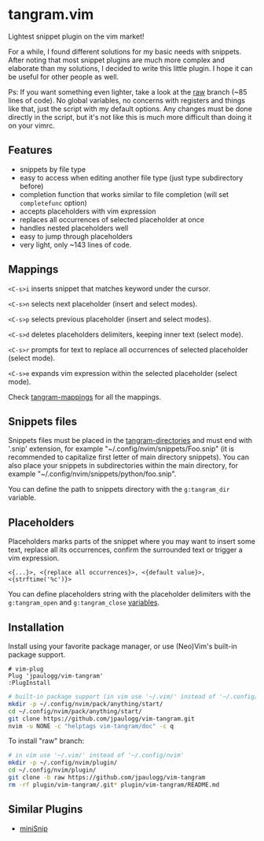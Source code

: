 # tangram.vim

Lightest snippet plugin on the vim market!  

For a while, I found different solutions for my basic needs with snippets. After noting that most
snippet plugins are much more complex and elaborate than my solutions, I decided to write this
little plugin. I hope it can be useful for other people as well.

Ps: If you want something even lighter, take a look at the [raw](https://github.com/jpaulogg/vim-tangram/tree/raw)
branch (~85 lines of code). No global variables, no concerns with registers and things like that,
just the script with my default options. Any changes must be done directly in the script, but it's
not like this is much more difficult than doing it on your vimrc.

## Features

- snippets by file type
- easy to access when editing another file type (just type subdirectory before)
- completion function that works similar to file completion (will set `completefunc` option)
- accepts placeholders with vim expression
- replaces all occurrences of selected placeholder at once
- handles nested placeholders well 
- easy to jump through placeholders
- very light, only ~143 lines of code.

## Mappings

`<C-s>i` inserts snippet that matches keyword under the cursor.

`<C-s>n` selects next placeholder (insert and select modes).

`<C-s>p` selects previous placeholder (insert and select modes).

`<C-s>d` deletes placeholders delimiters, keeping inner text (select mode).

`<C-s>r` prompts for text to replace all occurrences of selected placeholder (select mode).

`<C-s>e` expands vim expression within the selected placeholder (select mode).

Check [tangram-mappings](https://github.com/jpaulogg/vim-tangram/blob/fa2dc00c2f9578823ff8741857a45be5592a8659/doc/tangram.txt#L130-L166)
for all the mappings.

## Snippets files

Snippets files must be placed in the [tangram-directories](https://github.com/jpaulogg/vim-tangram/blob/cbdbc030c6ccd40d04e64e5363ff53520f70f867/doc/tangram.txt#L101-L113)
and must end with '.snip' extension, for example "\~/.config/nvim/snippets/Foo.snip" (it is
recommended to capitalize first letter of main directory snippets). You can also place your snippets
in subdirectories within the main directory, for example "\~/.config/nvim/snippets/python/foo.snip".

You can define the path to snippets directory with the `g:tangram_dir` variable.

## Placeholders

Placeholders marks parts of the snippet where you may want to insert some text, replace all its
occurrences, confirm the surrounded text or trigger a vim expression.

`<{...}>, <{replace all occurrences}>, <{default value}>, <{strftime('%c')}>`

You can define placeholders string with the placeholder delimiters with the `g:tangram_open` and
`g:tangram_close` [variables](https://github.com/jpaulogg/vim-tangram/blob/cbdbc030c6ccd40d04e64e5363ff53520f70f867/doc/tangram.txt#L115-L126).

## Installation

Install using your favorite package manager, or use (Neo)Vim's built-in package
support.

```vim
# vim-plug
Plug 'jpaulogg/vim-tangram'
:PlugInstall
```

```bash
# built-in package support (in vim use '~/.vim/' instead of '~/.config/nvim')
mkdir -p ~/.config/nvim/pack/anything/start/
cd ~/.config/nvim/pack/anything/start/
git clone https://github.com/jpaulogg/vim-tangram.git
nvim -u NONE -c "helptags vim-tangram/doc" -c q
```

To install "raw" branch:

```bash
# in vim use '~/.vim/' instead of '~/.config/nvim'
mkdir -p ~/.config/nvim/plugin/
cd ~/.config/nvim/plugin/
git clone -b raw https://github.com/jpaulogg/vim-tangram
rm -rf plugin/vim-tangram/.git* plugin/vim-tangram/README.md
```

## Similar Plugins

- [miniSnip](https://github.com/Jorengarenar/miniSnip)
